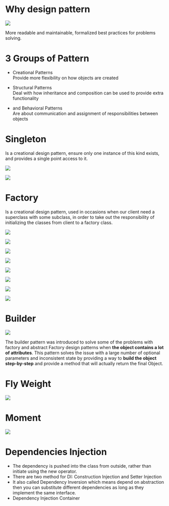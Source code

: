 # Why design pattern

![](/resources/design-pattern.png)

More readable and maintainable, formalized best practices for problems solving.

# 3 Groups of Pattern

- Creational Patterns  
Provide more flexibility on how objects are created  

- Structural  Patterns  
Deal with how inheritance and composition can be used to provide extra functionality  

- and Behavioral Patterns  
Are about communication and assignment of responsibilities between objects  

# Singleton

Is a creational design pattern, ensure only one instance of this kind exists, and provides a single point access to it.

![](/resources/singleton-1.png)

![](/resources/singleton-2.png)

# Factory

Is a creational design pattern, used in occasions when our client need a superclass with some subclass, in order to take out the responsibility of initializing the classes from client to a factory class.

![](/resources/factory-1.png)

![](/resources/factory-2.png)

![](/resources/factory-3.png)

![](/resources/factory-4.png)

![](/resources/factory-5.png)

![](/resources/factory-6.png)

![](/resources/factory-7.png)

![](/resources/factory-8.png)

# Builder

![](/resources/builder.png)

The builder pattern was introduced to solve some of the problems with factory and abstract Factory design patterns when **the object contains a lot of attributes**. This pattern solves the issue with a large number of optional parameters and inconsistent state by providing a way to **build the object step-by-step** and provide a method that will actually return the final Object.

# Fly Weight

![](/resources/fly-weight.png)

# Moment

![](/resources/moment.png)

# Dependencies Injection

- The dependency is pushed into the class from outside, rather than initiate using the new operator.
- There are two method for DI: Construction Injection and Setter Injection
- It also called Dependency Inversion which means depend on abstraction then you can substitute different dependencies as long as they implement the same interface.
- Dependency Injection Container
